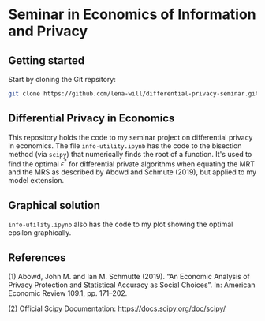 # Seminar in Economics of Information and Privacy
## Getting started
Start by cloning the Git repsitory: 
```sh
git clone https://github.com/lena-will/differential-privacy-seminar.git
```
## Differential Privacy in Economics
This repository holds the code to my seminar project on differential privacy in economics.
The file `info-utility.ipynb` has the code to the bisection method (via `scipy`) that numerically finds the root of a function. It's used to find the optimal $\epsilon^*$ for differential private algorithms when equating the MRT and the MRS as described by Abowd and Schmute (2019), but applied to my model extension.
## Graphical solution 
`info-utility.ipynb` also has the code to my plot showing the optimal epsilon graphically.
## References
(1) Abowd, John M. and Ian M. Schmutte (2019). “An Economic Analysis of Privacy Protection and
Statistical Accuracy as Social Choices”. In: American Economic Review 109.1, pp. 171–202.

(2) Official Scipy Documentation: https://docs.scipy.org/doc/scipy/
